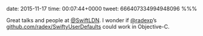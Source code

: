 date: 2015-11-17
time: 00:07:44+0000
tweet: 666407334994948096
%%%

Great talks and people at [@SwiftLDN](https://twitter.com/SwiftLDN). I wonder if [@radexp](https://twitter.com/radexp)’s  [github.com/radex/SwiftyUserDefaults](https://github.com/radex/SwiftyUserDefaults) could work in Objective-C.
